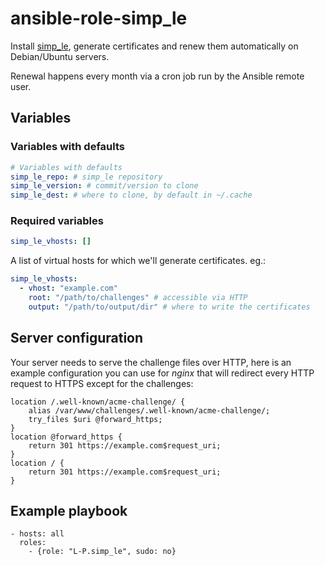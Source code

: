 ansible-role-simp_le
====================
Install [simp_le](https://github.com/kuba/simp_le.git), generate certificates
and renew them automatically on Debian/Ubuntu servers.

Renewal happens every month via a cron job run by the Ansible remote user.

## Variables
### Variables with defaults
```yaml
# Variables with defaults
simp_le_repo: # simp_le repository
simp_le_version: # commit/version to clone
simp_le_dest: # where to clone, by default in ~/.cache
```

### Required variables
```yaml
simp_le_vhosts: []
```

A list of virtual hosts for which we'll generate certificates. eg.:
```yaml
simp_le_vhosts:
  - vhost: "example.com"
    root: "/path/to/challenges" # accessible via HTTP
    output: "/path/to/output/dir" # where to write the certificates
```

## Server configuration
Your server needs to serve the challenge files over HTTP, here is an example
configuration you can use for _nginx_ that will redirect every HTTP request to
HTTPS except for the challenges:

```
location /.well-known/acme-challenge/ {
    alias /var/www/challenges/.well-known/acme-challenge/;
    try_files $uri @forward_https;
}
location @forward_https {
    return 301 https://example.com$request_uri;
}
location / {
    return 301 https://example.com$request_uri;
}
```

## Example playbook
```
- hosts: all
  roles:
    - {role: "L-P.simp_le", sudo: no}
```

